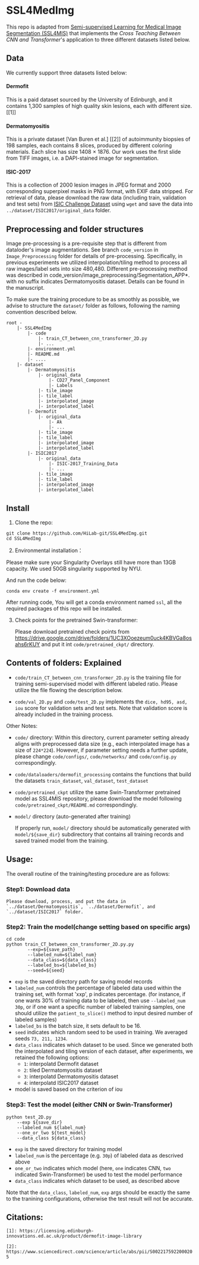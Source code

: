 # SSL4MedImg

This repo is adapted from [Semi-supervised Learning for Medical Image Segmentation (SSL4MIS)](https://github.com/HiLab-git/SSL4MIS/tree/master/code) that implements the *Cross Teaching Between CNN and Transformer*'s application to three different datasets listed below. 

## Data 
We currently support three datasets listed below: 

#### Dermofit
This is a paid dataset sourced by the University of Edinburgh, and it contains 1,300 samples of high quality skin lesions, each with different size. [[1]]

#### Dermatomyositis 
This is a private dataset [Van Buren et al.] [[2]] of autoimmunity biopsies of 198 samples, each contains 8 slices, produced by different coloring materials. Each slice has size 1408 × 1876. Our work uses the first slide from TIFF images, i.e. a DAPI-stained image for segmentation. 

#### ISIC-2017
This is a collection of 2000 lesion images in JPEG format and 2000 corresponding superpixel masks in PNG format, with EXIF data stripped. For retrieval of data, please download the raw data (including train, validation and test sets) from [ISIC Challenge Dataset](https://challenge.isic-archive.com/data/#2017) using `wget` and save the data into `../dataset/ISIC2017/original_data` folder. 

## Preprocessing and folder structures

Image pre-processing is a pre-requisite step that is different from dataloder's image augmentations. See branch `code_version` in `Image_Preprocessing` folder for details of pre-processing. Specifically, in previous experiments we utilized interpolation/tiling method to process all raw images/label sets into size 480,480. Different pre-processing method was described in code_version/image_preprocessing/Segmentation_APP*. with no suffix indicates Dermatomyositis dataset. Details can be found in the manuscript.

To make sure the training procedure to be as smoothly as possible, we advise to structure the `dataset/` folder as follows, following the naming convention described below.

```
root - 
    |- SSL4MedImg
        |- code
            |- train_CT_between_cnn_transformer_2D.py
            |- ...
        |- environment.yml
        |- README.md
        |- ....
    |- dataset
        |- Dermatomyositis
            |- original_data
                |- CD27_Panel_Component
                |- Labels
            |- tile_image
            |- tile_label
            |- interpolated_image
            |- interpolated_label
        |- Dermofit
            |- original_data
                |- Ak 
                |- ...
            |- tile_image
            |- tile_label
            |- interpolated_image
            |- interpolated_label
        |- ISIC2017
            |- original_data
                |- ISIC-2017_Training_Data
                |- ...
            |- tile_image
            |- tile_label
            |- interpolated_image
            |- interpolated_label
```
## Install 

1. Clone the repo:

```
git clone https://github.com/HiLab-git/SSL4MedImg.git
cd SSL4MedImg
```

2. Environmental installation：

Please make sure your Singularity Overlays still have more than 13GB capacity. We used 50GB singularity supported by NYU.

And run the code below:
```
conda env create -f environment.yml
```
After running code, You will get a conda environment named `ssl`, all the required packages of this repo will be installed. 

3. Check points for the pretrained Swin-transformer:

    Please download pretrained check points from https://drive.google.com/drive/folders/1UC3XOoezeum0uck4KBVGa8osahs6rKUY and put it int `code/pretrained_ckpt/` directory.


## Contents of folders: Explained

- `code/train_CT_between_cnn_transformer_2D.py` is the training file for training semi-supervised model with different labeled ratio. Please utilize the file flowing the description below. 

- `code/val_2D.py` and `code/test_2D.py` implements the `dice, hd95, asd, iou` score for validation sets and test sets. Note that validation score is already included in the training process.

Other Notes:
- `code/` directory: Within this directory, current parameter setting already aligns with preprocessed data size (e.g., each interpolated image has a size of `224*224`). However, if parameter setting needs a further update, please change `code/configs/`,  `code/networks/` and `code/config.py` correspondingly. 

- `code/dataloaders/dermofit_processing` contains the functions that build the datasets `train_dataset`, `val_dataset`, `test_dataset`

- `code/pretrained_ckpt` utilize the same Swin-Transformer pretrained model as SSL4MIS repository, please download the model following `code/pretrained_ckpt/README.md` correspondingly. 

- `model/` directory (auto-generated after training)

    If properly run, `model/` directory should be automatically generated with `model/${save_dir}` subdirectory that contains all training records and saved trained model from the training. 

## Usage:
The overall routine of the training/testing procedure are as follows: 

### Step1: Download data

    Please download, process, and put the data in `../dataset/Dermatomyositis`, `../dataset/Dermofit`, and  `../dataset/ISIC2017` folder. 

### Step2: Train the model(change setting based on specific args)

```
cd code
python train_CT_between_cnn_transformer_2D.py.py 
        --exp=${save_path}
        --labeled_num=${label_num} 
        --data_class=${data_class}
        --labeled_bs=${labeled_bs}
        --seed=${seed}
```

- `exp` is the saved directory path for saving model records
- `labeled_num` controls the percentage of labeled data used within the training set, with format 'xxp', p indicates percentage. (for instance, if one wants 30% of training data to be labeled, then use `--labeled_num 30p`, or if one want a specific number of labeled training samples, one should utilize the `patient_to_slice()` method to input desired number of labeled samples)
- `labeled_bs` is the batch size, it sets default to be 16. 
- `seed` indicates which random seed to be used in training. We averaged seeds `73, 211, 1234`.
- `data_class` indicates which dataset to be used. Since we generated both the interpolated and tiling version of each dataset, after experiments, we retained the following options:
    - `1`: interpolatd Dermofit dataset
    - `2`: tiled Dermatomyositis dataset
    - `3`: interpolatd Dermatomyositis dataset
    - `4`: interpolatd ISIC2017 dataset
 - model is saved based on the criterion of iou

### Step3: Test the model (either CNN or Swin-Transformer)
```
python test_2D.py 
    --exp ${save_dir}
    --labeled_num ${label_num} 
    --one_or_two ${test_model} 
    --data_class ${data_class}
```
- `exp` is the saved directory for training model
- `labeled_num` is the percentage (e.g. `30p`) of labeled data as descrived above
- `one_or_two` indicates which model (here, `one` indicates CNN, `two` indicated Swin-Transformer) be used to test the model performance
- `data_class` indicates which dataset to be used, as described above

Note that the `data_class`,  `labeled_num`, `exp` args should be exactly the same to the tranining configurations, otherwise the test result will not be accurate.

## Citations:

`[1]: https://licensing.edinburgh-innovations.ed.ac.uk/product/dermofit-image-library`

`[2]: https://www.sciencedirect.com/science/article/abs/pii/S0022175922000205`
